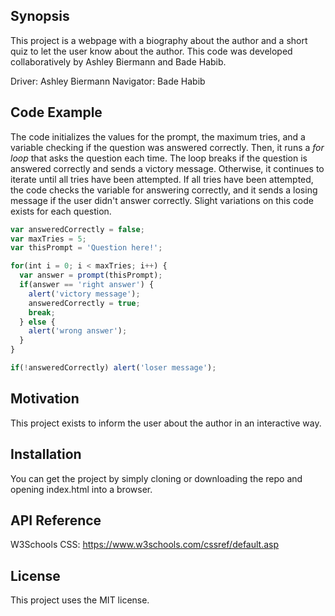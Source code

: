 ## Synopsis

This project is a webpage with a biography about the author and a short quiz to let the user know about the author. This code was developed collaboratively by Ashley Biermann and Bade Habib.

Driver: Ashley Biermann
Navigator: Bade Habib

## Code Example

The code initializes the values for the prompt, the maximum tries, and a variable checking if the question was answered correctly. Then, it runs a *for loop* that asks the question each time. The loop breaks if the question is answered correctly and sends a victory message. Otherwise, it continues to iterate until all tries have been attempted. If all tries have been attempted, the code checks the variable for answering correctly, and it sends a losing message if the user didn't answer correctly. Slight variations on this code exists for each question.

```javascript
var answeredCorrectly = false;
var maxTries = 5;
var thisPrompt = 'Question here!';

for(int i = 0; i < maxTries; i++) {
  var answer = prompt(thisPrompt);
  if(answer == 'right answer') {
    alert('victory message');
    answeredCorrectly = true;
    break;
  } else {
    alert('wrong answer');
  }
}

if(!answeredCorrectly) alert('loser message');
```

## Motivation

This project exists to inform the user about the author in an interactive way.

## Installation

You can get the project by simply cloning or downloading the repo and opening index.html into a browser.

## API Reference

W3Schools CSS: https://www.w3schools.com/cssref/default.asp

## License

This project uses the MIT license.
